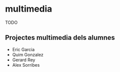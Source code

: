 # multimedia

TODO

## Projectes multimedia dels alumnes

- Eric Garcia
- Quim Gonzalez
- Gerard Rey
- Alex Sorribes 



